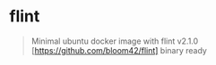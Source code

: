 # flint

> Minimal ubuntu docker image with flint v2.1.0
[https://github.com/bloom42/flint] binary ready